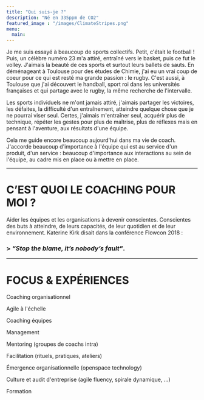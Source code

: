 ```yaml
---
title: "Qui suis-je ?"
description: "Né en 335ppm de CO2"
featured_image : "/images/ClimateStripes.png"
menu:
  main:
---
```


Je me suis essayé à beaucoup de sports collectifs. Petit, c'était le football ! Puis, un célèbre numéro 23 m'a attiré, entraîné vers  le basket, puis ce fut le volley. J'aimais la beauté de ces sports et surtout leurs ballets de sauts. En déménageant à Toulouse pour des études de Chimie, j'ai eu un vrai coup de coeur pour ce qui est resté ma grande passion : le rugby. C'est aussi, à Toulouse que j'ai découvert le handball, sport roi dans les universités françaises et qui partage avec le rugby, la même recherche de l'intervalle.

Les sports individuels ne m'ont jamais attiré, j'aimais partager les victoires, les défaites, la difficulté d'un entraînement, atteindre quelque chose que je ne pourrai viser seul. Certes, j'aimais m'entraîner seul, acquérir plus de technique, répéter les gestes pour plus de maîtrise, plus de réflexes mais en pensant à l'aventure, aux résultats d'une équipe.

Cela me guide encore beaucoup aujourd'hui dans ma vie de coach. J'accorde beaucoup d'importance à l'équipe qui est au service d'un produit, d'un service : beaucoup d'importance aux interactions au sein de l'équipe, au cadre mis en place ou à mettre en place.


---


# C’EST QUOI LE COACHING POUR MOI ?
Aider les équipes et les organisations à devenir conscientes. Conscientes des buts à atteindre, de leurs capacités, de leur quotidien et de leur environnement. Katerine Kirk disait dans la conférence Flowcon 2018 : 

### > *“Stop the blame, it’s nobody’s fault"*.

---

# FOCUS & EXPÉRIENCES
Coaching organisationnel

Agile à l'échelle

Coaching équipes 

Management

Mentoring (groupes de coachs intra) 

Facilitation (rituels, pratiques, ateliers) 

Émergence organisationnelle (openspace technology) 

Culture et audit d'entreprise (agile fluency, spirale dynamique, ...) 

Formation